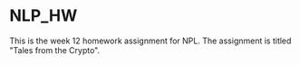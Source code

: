 # NLP_HW

This is the week 12 homework assignment for NPL. 
The assignment is titled "Tales from the Crypto".
